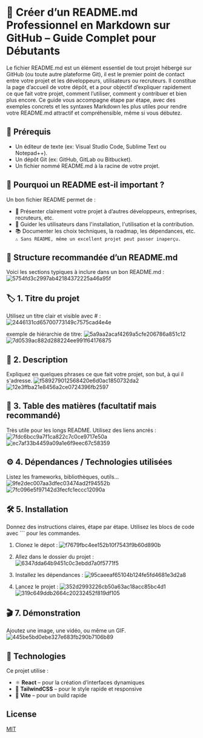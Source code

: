 # 📘 Créer d’un README.md Professionnel en Markdown sur GitHub – Guide Complet pour Débutants

Le fichier README.md est un élément essentiel de tout projet hébergé sur GitHub (ou toute autre plateforme Git), il est le premier point de contact entre votre projet et les développeurs, utilisateurs ou recruteurs. Il constitue la page d’accueil de votre dépôt, et a pour objectif d’expliquer rapidement ce que fait votre projet, comment l’utiliser, comment y contribuer et bien plus encore.
Ce guide vous accompagne étape par étape, avec des exemples concrets et les syntaxes Markdown les plus utiles pour rendre votre README.md attractif et compréhensible, même si vous débutez.

## 🧰 Prérequis
- Un éditeur de texte (ex: Visual Studio Code, Sublime Text ou Notepad++).
- Un dépôt Git (ex: GitHub, GitLab ou Bitbucket).
- Un fichier nommé README.md à la racine de votre projet.

## 🔎 Pourquoi un README est-il important ?
Un bon fichier README permet de :
- 📣 Présenter clairement votre projet à d’autres développeurs, entreprises, recruteurs, etc.
- 🧭 Guider les utilisateurs dans l'installation, l'utilisation et la contribution.
- 📚 Documenter les choix techniques, la roadmap, les dépendances, etc.
` ⚠️ Sans README, même un excellent projet peut passer inaperçu.`

## 📑 Structure recommandée d’un README.md
Voici les sections typiques à inclure dans un bon README.md :
![5754fd3c2997ab42184372225a46a95f](https://github.com/user-attachments/assets/da3025df-8bb4-4d79-926e-21e8f73c2983)

## 🏷️ 1. Titre du projet
Utilisez un titre clair et visible avec # :
![2446131cd65700773149c7575cad4e4e](https://github.com/user-attachments/assets/f314016c-24f9-4f40-bf28-e2ad76f7c664)

exemple de hiérarchie de titre:
![5a9aa2acaf4269a5cfe206786a851c12](https://github.com/user-attachments/assets/be0bed80-857c-41b8-a5c3-00e8b9f37c21)
![7d0539ac882d288224ee991f64176875](https://github.com/user-attachments/assets/1bed6948-2d3c-4574-9100-d0eb047d1249)

## 📝 2. Description
Expliquez en quelques phrases ce que fait votre projet, son but, à qui il s'adresse.
![f589279012568420e6d0ac1850732da2](https://github.com/user-attachments/assets/5ec3a5dc-c585-41ff-90f0-3845d270a222)
![12e3ffba21e8456a2ce0724396fb2597](https://github.com/user-attachments/assets/7af286de-7670-44db-bf68-9c8af84ddbcb)

## 🧭 3. Table des matières (facultatif mais recommandé)
Très utile pour les longs README. Utilisez des liens ancrés :
![7fdc6bcc9a7f1ca822c7c0ce9717e50a](https://github.com/user-attachments/assets/5000bd6d-16bd-41e0-8204-874f06026a1d)
![ec7af33b4459a09a1e6f9eec67c58359](https://github.com/user-attachments/assets/2dc09880-35e6-4db2-abc5-780936d63924)

## ⚙️ 4. Dépendances / Technologies utilisées
Listez les frameworks, bibliothèques, outils…
![9fe2dec007aa3dfec03474ad2f94552b](https://github.com/user-attachments/assets/8a56380a-45e6-446f-a644-decc8771a355)
![7fc096e5f97142d3fecfc1eccc12090a](https://github.com/user-attachments/assets/12f8333e-83d0-4283-97ba-7c03f57afea1)

## 🛠️ 5. Installation
Donnez des instructions claires, étape par étape. Utilisez les blocs de code avec ``` pour les commandes.
1. Clonez le dépot :
![f7679fbc4ee152b10f7543f9b60d890b](https://github.com/user-attachments/assets/ad5d255d-ca4b-4070-a723-d9324fc5dc3d)

2. Allez dans le dossier du projet :
![6347dda64b9451c0c3ebdd7a0f5771f5](https://github.com/user-attachments/assets/c8c15c3a-ffe0-4a97-81b1-eb9fdf0b85da)

3. Installez les dépendances :
![95caeeaf65104b124fe5fd4681e3d2a8](https://github.com/user-attachments/assets/646e1665-7d92-4202-bc7e-e98e3f205591)

4. Lancez le projet :
![352d2993226cb50a63ac18acc85bc4d1](https://github.com/user-attachments/assets/244ba0f9-9482-4513-8d39-e4dd0d958607)
![319c649ddb2664c20232452f819df105](https://github.com/user-attachments/assets/0a42ba47-64cd-47d2-953c-4a3c4c6e6c22)

## 🎬 7. Démonstration
Ajoutez une image, une vidéo, ou même un GIF.
![445be5bd0ebe327e683fb290b7106b89](https://github.com/user-attachments/assets/2cd59251-d9ac-445c-9797-d9cf028ad676)









## 🧪 Technologies

Ce projet utilise :

- ⚛️ **React** – pour la création d’interfaces dynamiques
- 🎨 **TailwindCSS** – pour le style rapide et responsive
- 🔧 **Vite** – pour un build rapide






## License

[MIT](https://choosealicense.com/licenses/mit/)
